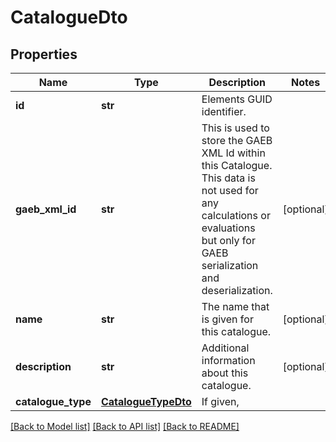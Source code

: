 # CatalogueDto

## Properties
Name | Type | Description | Notes
------------ | ------------- | ------------- | -------------
**id** | **str** | Elements GUID identifier. | 
**gaeb_xml_id** | **str** | This is used to store the GAEB XML Id within this Catalogue. This data is not used for any calculations or evaluations but only for GAEB serialization and deserialization. | [optional] 
**name** | **str** | The name that is given for this catalogue. | [optional] 
**description** | **str** | Additional information about this catalogue. | [optional] 
**catalogue_type** | [**CatalogueTypeDto**](CatalogueTypeDto.md) | If given, | 

[[Back to Model list]](../README.md#documentation-for-models) [[Back to API list]](../README.md#documentation-for-api-endpoints) [[Back to README]](../README.md)


